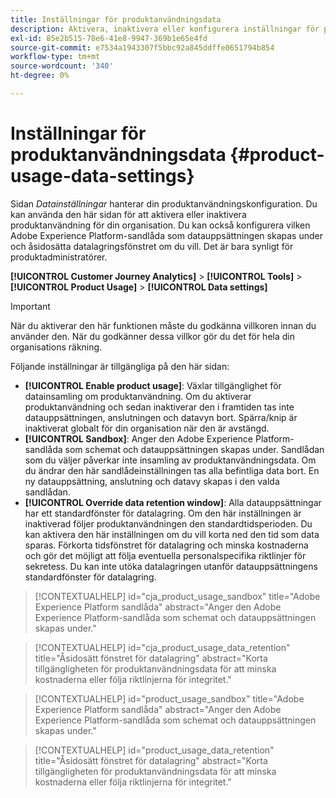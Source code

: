 ```yaml
---
title: Inställningar för produktanvändningsdata
description: Aktivera, inaktivera eller konfigurera inställningar för produktanvändning.
exl-id: 85e2b515-78e6-41e8-9947-369b1e65e4fd
source-git-commit: e7534a1943307f5bbc92a845ddffe0651794b854
workflow-type: tm+mt
source-wordcount: '340'
ht-degree: 0%

---
```


# Inställningar för produktanvändningsdata {#product-usage-data-settings}

Sidan _Datainställningar_ hanterar din produktanvändningskonfiguration. Du kan använda den här sidan för att aktivera eller inaktivera produktanvändning för din organisation. Du kan också konfigurera vilken Adobe Experience Platform-sandlåda som datauppsättningen skapas under och åsidosätta datalagringsfönstret om du vill. Det är bara synligt för produktadministratörer.

**[!UICONTROL Customer Journey Analytics]** > **[!UICONTROL Tools]** > **[!UICONTROL Product Usage]** > **[!UICONTROL Data settings]**

>[!IMPORTANT]
>När du aktiverar den här funktionen måste du godkänna villkoren innan du använder den. När du godkänner dessa villkor gör du det för hela din organisations räkning.

Följande inställningar är tillgängliga på den här sidan:

* **[!UICONTROL Enable product usage]**: Växlar tillgänglighet för datainsamling om produktanvändning. Om du aktiverar produktanvändning och sedan inaktiverar den i framtiden tas inte datauppsättningen, anslutningen och datavyn bort. Spärra/knip är inaktiverat globalt för din organisation när den är avstängd.
* **[!UICONTROL Sandbox]**: Anger den Adobe Experience Platform-sandlåda som schemat och datauppsättningen skapas under. Sandlådan som du väljer påverkar inte insamling av produktanvändningsdata. Om du ändrar den här sandlådeinställningen tas alla befintliga data bort. En ny datauppsättning, anslutning och datavy skapas i den valda sandlådan.
* **[!UICONTROL Override data retention window]**: Alla datauppsättningar har ett standardfönster för datalagring. Om den här inställningen är inaktiverad följer produktanvändningen den standardtidsperioden. Du kan aktivera den här inställningen om du vill korta ned den tid som data sparas. Förkorta tidsfönstret för datalagring och minska kostnaderna och gör det möjligt att följa eventuella personalspecifika riktlinjer för sekretess. Du kan inte utöka datalagringen utanför datauppsättningens standardfönster för datalagring.

>[!CONTEXTUALHELP]
>id="cja_product_usage_sandbox"
>title="Adobe Experience Platform sandlåda"
>abstract="Anger den Adobe Experience Platform-sandlåda som schemat och datauppsättningen skapas under."

>[!CONTEXTUALHELP]
>id="cja_product_usage_data_retention"
>title="Åsidosätt fönstret för datalagring"
>abstract="Korta tillgängligheten för produktanvändningsdata för att minska kostnaderna eller följa riktlinjerna för integritet."

>[!CONTEXTUALHELP]
>id="product_usage_sandbox"
>title="Adobe Experience Platform sandlåda"
>abstract="Anger den Adobe Experience Platform-sandlåda som schemat och datauppsättningen skapas under."

>[!CONTEXTUALHELP]
>id="product_usage_data_retention"
>title="Åsidosätt fönstret för datalagring"
>abstract="Korta tillgängligheten för produktanvändningsdata för att minska kostnaderna eller följa riktlinjerna för integritet."
